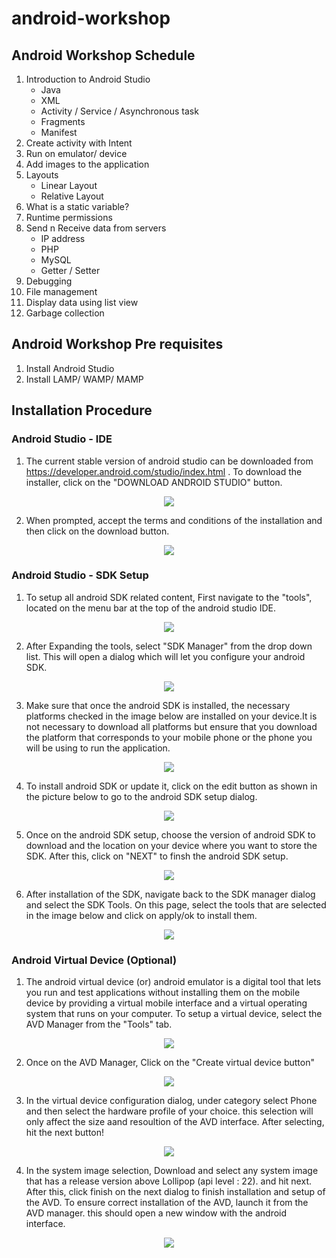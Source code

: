 # android-workshop

## Android Workshop Schedule 

1. Introduction to Android Studio 
	* Java 
	* XML
	* Activity / Service / Asynchronous task 
	* Fragments
	* Manifest 
2. Create activity with Intent 
3. Run on emulator/ device
4. Add images to the application
5. Layouts
	* Linear Layout 
	* Relative Layout
6. What is a static variable?
7. Runtime permissions
8. Send n Receive data from servers
	* IP address
	* PHP
	* MySQL
	* Getter / Setter 
9. Debugging 
10. File management 
11. Display data using list view 
12. Garbage collection 

## Android Workshop Pre requisites  

1. Install Android Studio
2. Install LAMP/ WAMP/ MAMP

## Installation Procedure

### Android Studio - IDE

1. The current stable version of android studio can be downloaded from https://developer.android.com/studio/index.html . To download the installer, click on the "DOWNLOAD ANDROID STUDIO" button. 

<p align="center">
  <img src="https://github.com/initforcode/android-workshop/blob/master/installationProcedure/DownloadPage.png">
</p>

2. When prompted, accept the terms and conditions of the installation and then click on the download button.

<p align="center">
  <img src="https://github.com/initforcode/android-workshop/blob/master/installationProcedure/AcceptTnC.png">
</p>

### Android Studio - SDK Setup

1. To setup all android SDK related content, First navigate to the "tools", located on the menu bar at the top of the android studio IDE.

<p align="center">
  <img src="https://github.com/initforcode/android-workshop/blob/master/installationProcedure/Tools.png">
</p>

2. After Expanding the tools, select "SDK Manager" from the drop down list. This will open a dialog which will let you configure your android SDK.

<p align="center">
  <img src="https://github.com/initforcode/android-workshop/blob/master/installationProcedure/toolsExpanded.png">
</p>

3. Make sure that once the android SDK is installed, the necessary platforms checked in the image below are installed on your device.It is not necessary to download all platforms but ensure that you download the platform that corresponds to your mobile phone or the phone you will be using to run the application.

<p align="center">
  <img src="https://github.com/initforcode/android-workshop/blob/master/installationProcedure/SDKManagerPlatforms.png">
</p>

4. To install android SDK or update it, click on the edit button as shown in the picture below to go to the android SDK setup dialog.

<p align="center">
  <img src="https://github.com/initforcode/android-workshop/blob/master/installationProcedure/sdkEdit.png">
</p>

5. Once on the android SDK setup, choose the version of android SDK to download and the location on your device where you want to store the SDK. After this, click on "NEXT" to finsh the android SDK setup. 

<p align="center">
  <img src="https://github.com/initforcode/android-workshop/blob/master/installationProcedure/sdkSetup.png">
</p>

6. After installation of the SDK, navigate back to the SDK manager dialog and select the SDK Tools. On this page, select the tools that are selected in the image below and click on apply/ok to install them. 

<p align="center">
  <img src="https://github.com/initforcode/android-workshop/blob/master/installationProcedure/SDKManagerTools.png">
</p>

### Android Virtual Device (Optional)

1. The android virtual device (or) android emulator is a digital tool that lets you run and test applications without installing them on the mobile device by providing a virtual mobile interface and a virtual operating system that runs on your computer. To setup a virtual device, select the AVD Manager from the "Tools" tab.

<p align="center">
  <img src="https://github.com/initforcode/android-workshop/blob/master/installationProcedure/toolsExpandedAVD.png">
</p>

2. Once on the AVD Manager, Click on the "Create virtual device button"

<p align="center">
  <img src="https://github.com/initforcode/android-workshop/blob/master/installationProcedure/AVDManager.png">
</p>

3. In the virtual device configuration dialog, under category select Phone and then select the hardware profile of your choice. this selection will only affect the size aand resoultion of the AVD interface. After selecting, hit the next button!

<p align="center">
  <img src="https://github.com/initforcode/android-workshop/blob/master/installationProcedure/virtualDeviceConfig.png">
</p>

4. In the system image selection, Download and select any system image that has a release version above Lollipop (api level : 22). and hit next. After this, click finish on the next dialog to finish installation and setup of the AVD. To ensure correct installation of the AVD, launch it from the AVD manager. this should open a new window with the android interface.

<p align="center">
  <img src="https://github.com/initforcode/android-workshop/blob/master/installationProcedure/systemImage.png">
</p>



